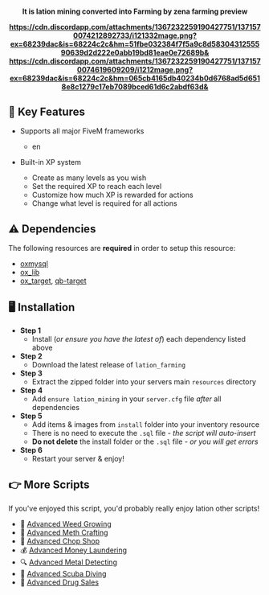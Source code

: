 

<h4 align="center">It is lation mining converted into Farming by zena
farming preview

https://cdn.discordapp.com/attachments/1367232259190427751/1371570074212892733/i121332mage.png?ex=68239dac&is=68224c2c&hm=51fbe032384f7f5a9c8d5830431255590639d2d222e0abb19bd81eae0e72689b&
https://cdn.discordapp.com/attachments/1367232259190427751/1371570074619609209/i1212mage.png?ex=68239dac&is=68224c2c&hm=065cb4165db40234b0d6768ad5d6518e8c1279c17eb7089bced61d6c2abdf63d&

## 🔑 Key Features

* Supports all major FiveM frameworks
  - en

* Built-in XP system
  - Create as many levels as you wish
  - Set the required XP to reach each level
  - Customize how much XP is rewarded for actions
  - Change what level is required for all actions


## ⚠️ Dependencies
The following resources are **required** in order to setup this resource:
* [oxmysql](https://github.com/overextended/oxmysql/releases)
* [ox_lib](https://github.com/overextended/ox_lib/releases)
* [ox_target](https://github.com/overextended/ox_target/releases), [qb-target](https://github.com/qbcore-framework/qb-target) 

## 🖥️ Installation

* **Step 1**
  - Install (*or ensure you have the latest of*) each dependency listed above
* **Step 2**
  - Download the latest release of ```lation_farming```
* **Step 3**
  - Extract the zipped folder into your servers main ```resources``` directory
* **Step 4**
  - Add ```ensure lation_mining``` in your ```server.cfg``` file *after* all dependencies
* **Step 5**
  - Add items & images from ```install``` folder into your inventory resource
  - There is no need to execute the ```.sql``` file - *the script will auto-insert*
  - **Do not delete** the install folder or the ```.sql``` file - *or you will get errors*
* **Step 6**
  - Restart your server & enjoy!


## 👉 More Scripts
If you've enjoyed this script, you'd probably really enjoy lation other scripts! 

* 🌿 [Advanced Weed Growing](https://lationscripts.com/product/weed-growing?utm_source=github&utm_medium=free-script)
* 💉 [Advanced Meth Crafting](https://lationscripts.com/product/meth-crafting?utm_source=github&utm_medium=free-script)
* 🔨 [Advanced Chop Shop](https://lationscripts.com/product/chop-shop?utm_source=github&utm_medium=free-script)
* 💰 [Advanced Money Laundering](https://lationscripts.com/product/money-wash?utm_source=github&utm_medium=free-script)
* 🔍 [Advanced Metal Detecting](https://lationscripts.com/product/metal-detecting?utm_source=github&utm_medium=free-script)
* 🤿 [Advanced Scuba Diving](https://lationscripts.com/product/scuba-diving?utm_source=github&utm_medium=free-script)
* 💊 [Advanced Drug Sales](https://lationscripts.com/product/drug-selling?utm_source=github&utm_medium=free-script)

